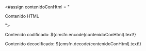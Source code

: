 <!-- Codificación y decodificación HTML -->
<#assign contenidoConHtml = "<p>Contenido HTML</p>">
<p>Contenido codificado: ${cmsfn.encode(contenidoConHtml).text!}</p>
<p>Contenido decodificado: ${cmsfn.decode(contenidoConHtml).text!}</p>